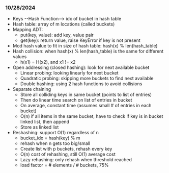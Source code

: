 ### 10/28/2024
* Keys --Hash Function--> idx of bucket in hash table
* Hash table: array of m locations (called buckets)
* Mapping ADT:
    * put(key, value): add key, value pair
    * get(key): return value, raise KeyError if key is not present
* Mod hash value to fit in size of hash table: hash(x) % len(hash_table)
* Hash collision: when hash(x) % len(hash_table) is the same for different values
    * h(x1) = H(x2), and x1 != x2
* Open addressing (closed hashing): look for next available bucket
    * Linear probing: looking linearly for next bucket
    * Quadratic probing: skipping more buckets to find next available
    * Double hashing: using 2 hash functions to avoid collisions
* Separate chaining
    * Store all colliding keys in same bucket (points to list of entries)
    * Then do linear time search on list of entries in bucket
    * On average, constant time (assumes small # of entries in each bucket)
    * O(n) if all items in the same bucket, have to check if key is in bucket linked list, then append
    * Store as linked list
* Reshashing: support O(1) regardless of n
    * bucket_idx = hash(key) % m
    * rehash when n gets too big/small
    * Create list with p buckets, rehash every key
    * O(n) cost of rehashing, still O(1) average cost
    * Lazy rehashing: only rehash when threshold reached 
    * load factor = # elements / # buckets, 75%
